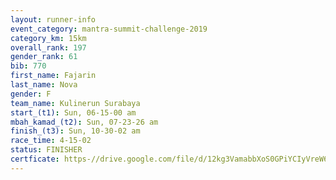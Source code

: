 ```yaml
---
layout: runner-info 
event_category: mantra-summit-challenge-2019 
category_km: 15km 
overall_rank: 197
gender_rank: 61
bib: 770
first_name: Fajarin
last_name: Nova
gender: F
team_name: Kulinerun Surabaya
start_(t1): Sun, 06-15-00 am
mbah_kamad_(t2): Sun, 07-23-26 am
finish_(t3): Sun, 10-30-02 am
race_time: 4-15-02
status: FINISHER
certficate: https-//drive.google.com/file/d/12kg3VamabbXoS0GPiYCIyVreW6RUvKQb/view?usp=sharing
---
```

